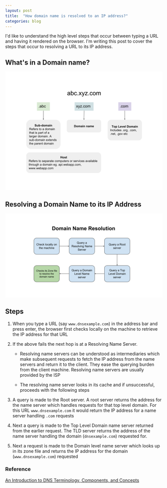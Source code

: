 ```yaml
---
layout: post
title:  "How domain name is resolved to an IP address?"
categories: blog
---
```


I'd like to understand the high level steps that occur between typing a URL and having it rendered on the browser. I'm writing this post to cover the steps that occur to resolving a URL to its IP address. 

## What's in a Domain name?

![What's in a Domain name?](/assets/domain-name.svg)

## Resolving a Domain Name to its IP Address

![Domain name resolution](/assets/resolving-a-domain-name.svg)

## Steps

1. When you type a URL (say `www.dnsexample.com`) in the address bar and press enter, the browser first checks locally on the machine to retrieve the IP address for that URL

2. If the above fails the next hop is at a Resolving Name Server. 
   - Resolving name servers can be understood as intermediaries which make subsequent requests to fetch the IP address from the name servers and return it to the client. They ease the querying burden from the client machine. Resolving name servers are usually provided by the ISP

   - The resolving name server looks in its cache and if unsuccessful, proceeds with the following steps

3. A query is made to the Root server. A root server returns the address for the name server which handles requests for that top level domain. For this URL `www.dnsexample.com` it would return the IP address for a name server handling `.com` requests

4. Next a query is made to the Top Level Domain name server returned from the earlier request. The TLD server returns the address of the name server handling the domain (`dnsexample.com`) requested for.

5. Next a request is made to the Domain level name server which looks up in its zone file and returns the IP address for the domain (`www.dnsexample.com`) requested

### Reference

[An Introduction to DNS Terminology, Components, and Concepts](https://www.digitalocean.com/community/tutorials/an-introduction-to-dns-terminology-components-and-concepts)